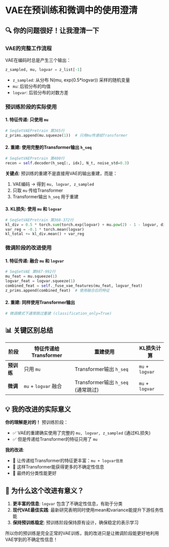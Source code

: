 # VAE在预训练和微调中的使用澄清

## 🔍 你的问题很好！让我澄清一下

### **VAE的完整工作流程**

VAE在编码时总是产生三个输出：
```python
z_sampled, mu, logvar = z_list[-1]
```

- `z_sampled`: 从分布 N(mu, exp(0.5*logvar)) 采样的随机变量
- `mu`: 后验分布的均值  
- `logvar`: 后验分布的对数方差

### **预训练阶段的实际使用**

#### 1. **特征传递**: 只使用 `mu`
```python
# SeqSetVAEPretrain 第365行
z_prims.append(mu.squeeze(1))  # 只用mu传递给Transformer
```

#### 2. **重建**: 使用完整的Transformer输出 `h_seq`
```python  
# SeqSetVAEPretrain 第400行
recon = self.decoder(h_seq[:, idx], N_t, noise_std=0.3)
```

**关键点**: 预训练的重建不是直接用VAE的输出重建，而是：
1. VAE编码 → 得到 `mu, logvar, z_sampled`
2. 只取 `mu` 传给Transformer
3. Transformer输出 `h_seq` 用于重建

#### 3. **KL损失**: 使用 `mu` 和 `logvar`
```python
# SeqSetVAEPretrain 第368-372行  
kl_div = 0.5 * torch.sum(torch.exp(logvar) + mu.pow(2) - 1 - logvar, dim=-1)
var_reg = -0.1 * torch.mean(logvar)
kl_total += kl_div.mean() + var_reg
```

### **微调阶段的改进使用**

#### 1. **特征传递**: 融合 `mu` 和 `logvar`
```python
# SeqSetVAE 第987-992行
mu_feat = mu.squeeze(1)
logvar_feat = logvar.squeeze(1)  
combined_feat = self._fuse_vae_features(mu_feat, logvar_feat)
z_prims.append(combined_feat)  # 使用融合后的特征
```

#### 2. **重建**: 同样使用Transformer输出
```python
# 微调模式下通常跳过重建 (classification_only=True)
```

## 📊 **关键区别总结**

| 阶段 | 特征传递给Transformer | 重建使用 | KL损失计算 |
|------|---------------------|----------|-----------|
| **预训练** | 只用 `mu` | Transformer输出 `h_seq` | `mu` + `logvar` |
| **微调** | `mu` + `logvar` 融合 | Transformer输出 `h_seq` (通常跳过) | `mu` + `logvar` |

## 💡 **我的改进的实际意义**

**你的理解是对的！** 预训练阶段：
- ✅ VAE的重建确实使用了完整的 `mu, logvar, z_sampled` (通过KL损失)
- ✅ 但是传递给Transformer的特征只用了 `mu`

**我的改进**:
- 🚀 让传递给Transformer的特征更丰富：`mu + logvar信息`
- 🚀 这样Transformer能获得更多的不确定性信息
- 🚀 最终的分类性能更好

## 🎯 **为什么这个改进有意义？**

1. **更丰富的信息**: `logvar` 包含了不确定性信息，有助于分类
2. **现代VAE最佳实践**: 最新研究表明同时使用mean和variance能提升下游任务性能
3. **保持预训练稳定**: 预训练阶段保持原有设计，确保稳定的表示学习

所以你的预训练是完全正常的VAE训练，我的改进只是让微调阶段能更好地利用VAE学到的不确定性信息！